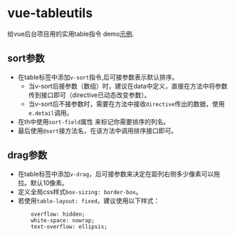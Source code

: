 # vue-tableutils
给vue后台项目用的实用table指令
demo[示例](https://wendell0316.github.io/vue-tableutils/index.html "Title").

## sort参数
* 在table标签中添加`v-sort`指令,后可接参数表示默认排序。
  * 当v-sort后接参数（数组）时，建议在data中定义，直接在方法中将参数传到接口即可（directive已动态改变参数）。
  * 当v-sort后不接参数时，需要在方法中接收`directive`传出的数据，使用`e.detail`调用。
* 在th中使用`sort-field`属性 来标记你需要排序的列名。
* 最后使用`@sort`接方法名，在该方法中调用排序接口即可。

## drag参数
* 在table标签中添加`v-drag`，后可接参数来决定在距列右侧多少像素可以拖拉。默认10像素。
* 定义全局css样式`box-sizing: border-box`。
* 若使用`table-layout: fixed`，建议使用以下样式：
  ```
      overflow: hidden;
      white-space: nowrap;
      text-overflow: ellipsis;
  ```
